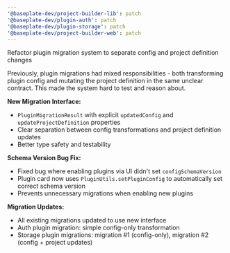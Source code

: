 ```yaml
---
'@baseplate-dev/project-builder-lib': patch
'@baseplate-dev/plugin-auth': patch
'@baseplate-dev/plugin-storage': patch
'@baseplate-dev/project-builder-web': patch
---
```


Refactor plugin migration system to separate config and project definition changes

Previously, plugin migrations had mixed responsibilities - both transforming plugin config and mutating the project definition in the same unclear contract. This made the system hard to test and reason about.

**New Migration Interface:**

- `PluginMigrationResult` with explicit `updatedConfig` and `updateProjectDefinition` properties
- Clear separation between config transformations and project definition updates
- Better type safety and testability

**Schema Version Bug Fix:**

- Fixed bug where enabling plugins via UI didn't set `configSchemaVersion`
- Plugin card now uses `PluginUtils.setPluginConfig` to automatically set correct schema version
- Prevents unnecessary migrations when enabling new plugins

**Migration Updates:**

- All existing migrations updated to use new interface
- Auth plugin migration: simple config-only transformation
- Storage plugin migrations: migration #1 (config-only), migration #2 (config + project updates)
